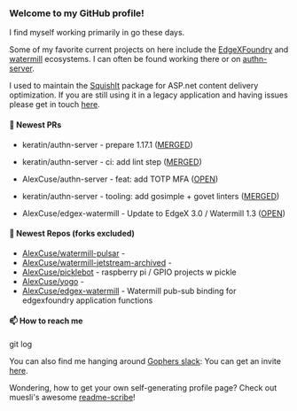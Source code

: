 ### Welcome to my GitHub profile!

I find myself working primarily in go these days.

Some of my favorite current projects on here include the [EdgeXFoundry](https://github.com/EdgeXFoundry) and [watermill](https://github.com/ThreeDotsLabs/watermill) ecosystems.  I can often be found working there or on [authn-server](https://github.com/keratin/authn-server).

I used to maintain the [SquishIt](https://nuget.org/packages/SquishIt) package for ASP.net content delivery optimization.  If you are still using it in a legacy application and having issues please get in touch [here](https://github.com/AlexCuse/SquishIt/issues).

#### 🔭 Newest PRs

- keratin/authn-server - prepare 1.17.1 ([MERGED](https://github.com/keratin/authn-server/pull/219))

- keratin/authn-server - ci: add lint step ([MERGED](https://github.com/keratin/authn-server/pull/218))

- AlexCuse/authn-server - feat: add TOTP MFA ([OPEN](https://github.com/AlexCuse/authn-server/pull/1))

- keratin/authn-server - tooling: add gosimple &#43; govet linters ([MERGED](https://github.com/keratin/authn-server/pull/217))

- AlexCuse/edgex-watermill - Update to EdgeX 3.0 / Watermill 1.3 ([OPEN](https://github.com/AlexCuse/edgex-watermill/pull/12))


#### 🌱 Newest Repos (forks excluded)

- [AlexCuse/watermill-pulsar](https://github.com/AlexCuse/watermill-pulsar) - 
- [AlexCuse/watermill-jetstream-archived](https://github.com/AlexCuse/watermill-jetstream-archived) - 
- [AlexCuse/picklebot](https://github.com/AlexCuse/picklebot) - raspberry pi / GPIO projects w pickle
- [AlexCuse/yogo](https://github.com/AlexCuse/yogo) - 
- [AlexCuse/edgex-watermill](https://github.com/AlexCuse/edgex-watermill) - Watermill pub-sub binding for edgexfoundry application functions

#### 📫 How to reach me

git log

You can also find me hanging around [Gophers slack](https://gophers.slack.com/): You can get an invite [here](https://gophersinvite.herokuapp.com/).


Wondering, how to get your own self-generating profile page? 
Check out muesli's awesome [readme-scribe](https://github.com/muesli/readme-scribe)!
